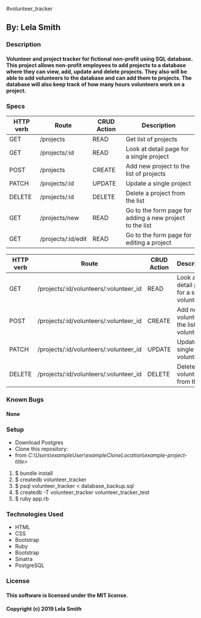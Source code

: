 #volunteer_tracker
## By: Lela Smith

### Description
#### Volunteer and project tracker for fictional non-profit using SQL database. This project allows non-profit employees to add projects to a database where they can view, add, update and delete projects. They also will be able to add volunteers to the database and can add them to projects. The database will also keep track of how many hours volunteers work on a project.

### Specs
|HTTP verb|Route|CRUD Action|Description|
|---|---|---|---|
|GET|/projects|READ|Get list of projects|
|GET|/projects/:id|READ|Look at detail page for a single project|
|POST|/projects|CREATE|Add new project to the list of projects|
|PATCH|/projects/:id|UPDATE|Update a single project|
|DELETE|/projects/:id|DELETE|Delete a project from the list|
|GET|/projects/new|READ|Go to the form page for adding a new project to the list|
|GET|/projects/:id/edit|READ|Go to the form page for editing a project


|HTTP verb|Route|CRUD Action|Description|
|---|---|---|---|
|GET|/projects/:id/volunteers/:volunteer_id|READ|Look at detail page for a single volunteer|
|POST|/projects/:id/volunteers/:volunteer_id|CREATE|Add new volunteer to the list of volunteers|
|PATCH|/projects/:id/volunteers/:volunteer_id|UPDATE|Update a single volunteer|
|DELETE|/projects/:id/volunteers/:volunteer_id|DELETE|Delete a volunteer from the list|

### Known Bugs
#### None

### Setup
* Download Postgres
* Clone this repository:
* from  _C:\Users\exampleUser\exampleCloneLocation\example-project-title>_
1. $ bundle install
2. $ createdb volunteer_tracker
3. $ psql volunteer_tracker < database_backup.sql
4. $ createdb -T volunteer_tracker volunteer_tracker_test
2. $ ruby app.rb

### Technologies Used
* HTML
* CSS
* Bootstrap
* Ruby
* Bootstrap
* Sinatra
* PostgreSQL

### License
#### This software is licensed under the MIT license.

#### Copyright (c) 2019 Lela Smith

